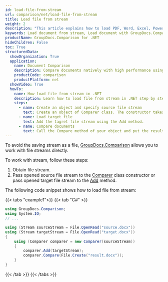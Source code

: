 ```yaml
---
id: load-file-from-stream
url: comparison/net/load-file-from-stream
title: Load file from stream
weight: 2
description: "This article explains how to load PDF, Word, Excel, PowerPoint documents from stream when using GroupDocs.Comparison for .NET."
keywords: Load document from stream, Load document with GroupDocs.Comparison
productName: GroupDocs.Comparison for .NET
hideChildren: False
toc: True
structuredData:
  showOrganization: True
  application:
    name: Document Comparison
    description: Compare documents natively with high performance using C# language and GroupDocs.Comparison for .NET
    productCode: comparison
    productPlatform: net
  showVideo: True
  howTo:
    name: How load file from stream in .NET
    description: Learn how to load file from stream in .NET step by step
    steps:
      - name: Create an object and specify source file stream
        text: Create an object of Comparer class. The constructor takes the source file stream. You may specify absolute or relative file path as per your requirements.
      - name: Load target file
        text: Add the tagret file stream using the Add method.
      - name: Compare documents
        text: Call the Compare method of your object and put the resulting file stream.
---
```


To avoid the saving stream as a file, [GroupDocs.Comparison](https://products.groupdocs.com/comparison/net) allows you to work with file streams directly.

To work with stream, follow these steps:

1.  Obtain file stream.
2.  Pass opened source file stream to the [Comparer](https://reference.groupdocs.com/net/comparison/groupdocs.comparison/comparer) class constructor or pass opened target file stream to the [Add](https://reference.groupdocs.com/net/comparison/groupdocs.comparison/comparer/methods/add/index) method.

The following code snippet shows how to load file from stream:

{{< tabs "example1">}}
{{< tab "C#" >}}
```csharp
using GroupDocs.Comparison;
using System.IO;
// ...

using (Stream sourceStream = File.OpenRead("source.docx"))
using (Stream targetStream = File.OpenRead("target.docx"))
{
    using (Comparer comparer = new Comparer(sourceStream))
    {
        comparer.Add(targetStream);
        comparer.Compare(File.Create("result.docx"));
    }
}
```
{{< /tab >}}
{{< /tabs >}}
